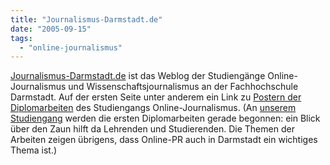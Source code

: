 ```yaml
---
title: "Journalismus-Darmstadt.de"
date: "2005-09-15"
tags: 
  - "online-journalismus"
---
```


[Journalismus-Darmstadt.de](http://mars.sdi.fh-darmstadt.de/weblog-wj/) ist das Weblog der Studiengänge Online-Journalismus und Wissenschaftsjournalismus an der Fachhochschule Darmstadt. Auf der ersten Seite unter anderem ein Link zu [Postern der Diplomarbeiten](http://www.oj.fh-darmstadt.de/index.php?id=diplomarbeiten) des Studiengangs Online-Journalismus. (An [unserem Studiengang](http://www.fh-joanneum.at/jkm/start2.asp?lan=DE) werden die ersten Diplomarbeiten gerade begonnen: ein Blick über den Zaun hilft da Lehrenden und Studierenden. Die Themen der Arbeiten zeigen übrigens, dass Online-PR auch in Darmstadt ein wichtiges Thema ist.)
